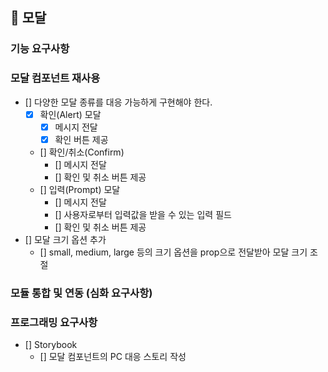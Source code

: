 ## 📍 모달

### 기능 요구사항

### 모달 컴포넌트 재사용

- [] 다양한 모달 종류를 대응 가능하게 구현해야 한다.
  - [x] 확인(Alert) 모달
    - [x] 메시지 전달
    - [x] 확인 버튼 제공
  - [] 확인/취소(Confirm)
    - [] 메시지 전달
    - [] 확인 및 취소 버튼 제공
  - [] 입력(Prompt) 모달
    - [] 메시지 전달
    - [] 사용자로부터 입력값을 받을 수 있는 입력 필드
    - [] 확인 및 취소 버튼 제공
- [] 모달 크기 옵션 추가
  - [] small, medium, large 등의 크기 옵션을 prop으로 전달받아 모달 크기 조절

### 모듈 통합 및 연동 (심화 요구사항)

### 프로그래밍 요구사항

- [] Storybook
  - [] 모달 컴포넌트의 PC 대응 스토리 작성
